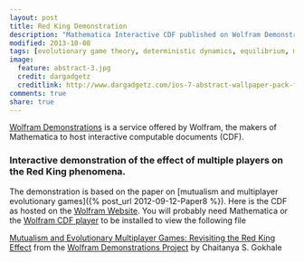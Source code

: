 ```yaml
---
layout: post
title: Red King Demonstration
description: "Mathematica Interactive CDF published on Wolfram Demonstrations"
modified: 2013-10-08
tags: [evolutionary game theory, deterministic dynamics, equilibrium, multiple players, mutualism, mathematica]
image:
  feature: abstract-3.jpg
  credit: dargadgetz
  creditlink: http://www.dargadgetz.com/ios-7-abstract-wallpaper-pack-for-iphone-5-and-ipod-touch-retina/
comments: true
share: true  
---
```


[Wolfram Demonstrations](http://demonstrations.wolfram.com/index.html) is a service offered by Wolfram, the makers of Mathematica to host interactive computable documents (CDF). 

### Interactive demonstration of the effect of multiple players on the Red King phenomena.

The demonstration is based on the paper on [mutualism and multiplayer evolutionary games]({% post_url 2012-09-12-Paper8 %}).
Here is the CDF as hosted on the [Wolfram Website](http://demonstrations.wolfram.com/MutualismAndEvolutionaryMultiplayerGamesRevisitingTheRedKing/).
You will probably need Mathematica or the [Wolfram CDF player](http://www.wolfram.com/cdf-player/) to be installed to view the following file

<script type='text/javascript' src='http://demonstrations.wolfram.com/javascript/embed.js' ></script><script type='text/javascript'>var demoObj = new DEMOEMBED(); demoObj.run('MutualismAndEvolutionaryMultiplayerGamesRevisitingTheRedKing', '', '445', '613');</script><div id='DEMO_MutualismAndEvolutionaryMultiplayerGamesRevisitingTheRedKing'><a class='demonstrationHyperlink' href='http://demonstrations.wolfram.com/MutualismAndEvolutionaryMultiplayerGamesRevisitingTheRedKing/' target='_blank'>Mutualism and Evolutionary Multiplayer Games: Revisiting the Red King Effect</a> from the <a class='demonstrationHyperlink' href='http://demonstrations.wolfram.com/' target='_blank'>Wolfram Demonstrations Project</a> by Chaitanya S. Gokhale </div><br />